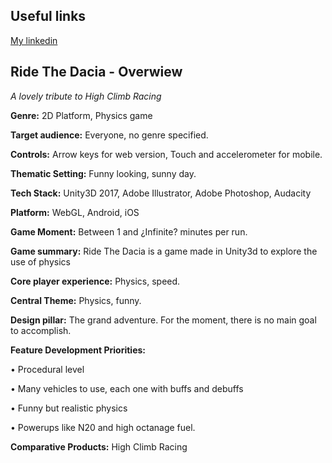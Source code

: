 ## Useful links

[My linkedin](https://www.linkedin.com/in/damiankreick)

## Ride The Dacia - Overwiew

*A lovely tribute to High Climb Racing*

**Genre:** 2D Platform, Physics game 

**Target audience:** Everyone, no genre specified.

**Controls:** Arrow keys for web version, Touch and accelerometer for mobile.

**Thematic Setting:** Funny looking, sunny day.

**Tech Stack:** Unity3D 2017, Adobe Illustrator, Adobe Photoshop, Audacity

**Platform:** WebGL, Android, iOS

**Game Moment:** Between 1 and ¿Infinite? minutes per run.

**Game summary:** Ride The Dacia is a game made in Unity3d to explore the use of physics 

**Core player experience:** Physics, speed.

**Central Theme:** Physics, funny.

**Design pillar:** The grand adventure. For the moment, there is no main goal to accomplish.

**Feature Development Priorities:**

• Procedural level

• Many vehicles to use, each one with buffs and debuffs

• Funny but realistic physics

• Powerups like N20 and high octanage fuel.

**Comparative Products:** High Climb Racing
